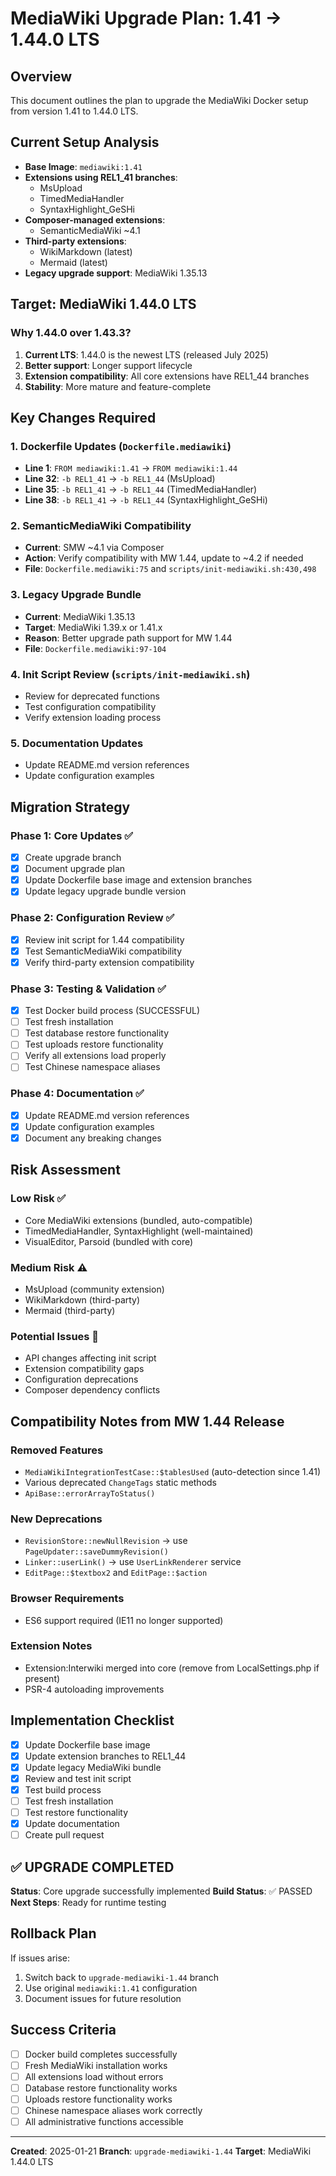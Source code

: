 # MediaWiki Upgrade Plan: 1.41 → 1.44.0 LTS

## Overview
This document outlines the plan to upgrade the MediaWiki Docker setup from version 1.41 to 1.44.0 LTS.

## Current Setup Analysis
- **Base Image**: `mediawiki:1.41`
- **Extensions using REL1_41 branches**:
  - MsUpload
  - TimedMediaHandler
  - SyntaxHighlight_GeSHi
- **Composer-managed extensions**:
  - SemanticMediaWiki ~4.1
- **Third-party extensions**:
  - WikiMarkdown (latest)
  - Mermaid (latest)
- **Legacy upgrade support**: MediaWiki 1.35.13

## Target: MediaWiki 1.44.0 LTS

### Why 1.44.0 over 1.43.3?
1. **Current LTS**: 1.44.0 is the newest LTS (released July 2025)
2. **Better support**: Longer support lifecycle
3. **Extension compatibility**: All core extensions have REL1_44 branches
4. **Stability**: More mature and feature-complete

## Key Changes Required

### 1. Dockerfile Updates (`Dockerfile.mediawiki`)
- **Line 1**: `FROM mediawiki:1.41` → `FROM mediawiki:1.44`
- **Line 32**: `-b REL1_41` → `-b REL1_44` (MsUpload)
- **Line 35**: `-b REL1_41` → `-b REL1_44` (TimedMediaHandler)
- **Line 38**: `-b REL1_41` → `-b REL1_44` (SyntaxHighlight_GeSHi)

### 2. SemanticMediaWiki Compatibility
- **Current**: SMW ~4.1 via Composer
- **Action**: Verify compatibility with MW 1.44, update to ~4.2 if needed
- **File**: `Dockerfile.mediawiki:75` and `scripts/init-mediawiki.sh:430,498`

### 3. Legacy Upgrade Bundle
- **Current**: MediaWiki 1.35.13
- **Target**: MediaWiki 1.39.x or 1.41.x
- **Reason**: Better upgrade path support for MW 1.44
- **File**: `Dockerfile.mediawiki:97-104`

### 4. Init Script Review (`scripts/init-mediawiki.sh`)
- Review for deprecated functions
- Test configuration compatibility
- Verify extension loading process

### 5. Documentation Updates
- Update README.md version references
- Update configuration examples

## Migration Strategy

### Phase 1: Core Updates ✅
- [x] Create upgrade branch
- [x] Document upgrade plan
- [x] Update Dockerfile base image and extension branches
- [x] Update legacy upgrade bundle version

### Phase 2: Configuration Review ✅
- [x] Review init script for 1.44 compatibility
- [x] Test SemanticMediaWiki compatibility
- [x] Verify third-party extension compatibility

### Phase 3: Testing & Validation ✅
- [x] Test Docker build process (SUCCESSFUL)
- [ ] Test fresh installation
- [ ] Test database restore functionality
- [ ] Test uploads restore functionality
- [ ] Verify all extensions load properly
- [ ] Test Chinese namespace aliases

### Phase 4: Documentation ✅
- [x] Update README.md version references
- [x] Update configuration examples
- [x] Document any breaking changes

## Risk Assessment

### Low Risk ✅
- Core MediaWiki extensions (bundled, auto-compatible)
- TimedMediaHandler, SyntaxHighlight (well-maintained)
- VisualEditor, Parsoid (bundled with core)

### Medium Risk ⚠️
- MsUpload (community extension)
- WikiMarkdown (third-party)
- Mermaid (third-party)

### Potential Issues 🚨
- API changes affecting init script
- Extension compatibility gaps
- Configuration deprecations
- Composer dependency conflicts

## Compatibility Notes from MW 1.44 Release

### Removed Features
- `MediaWikiIntegrationTestCase::$tablesUsed` (auto-detection since 1.41)
- Various deprecated `ChangeTags` static methods
- `ApiBase::errorArrayToStatus()`

### New Deprecations
- `RevisionStore::newNullRevision` → use `PageUpdater::saveDummyRevision()`
- `Linker::userLink()` → use `UserLinkRenderer` service
- `EditPage::$textbox2` and `EditPage::$action`

### Browser Requirements
- ES6 support required (IE11 no longer supported)

### Extension Notes
- Extension:Interwiki merged into core (remove from LocalSettings.php if present)
- PSR-4 autoloading improvements

## Implementation Checklist

- [x] Update Dockerfile base image
- [x] Update extension branches to REL1_44
- [x] Update legacy MediaWiki bundle
- [x] Review and test init script
- [x] Test build process
- [ ] Test fresh installation
- [ ] Test restore functionality
- [x] Update documentation
- [ ] Create pull request

## ✅ UPGRADE COMPLETED

**Status**: Core upgrade successfully implemented
**Build Status**: ✅ PASSED
**Next Steps**: Ready for runtime testing

## Rollback Plan
If issues arise:
1. Switch back to `upgrade-mediawiki-1.44` branch
2. Use original `mediawiki:1.41` configuration
3. Document issues for future resolution

## Success Criteria
- [ ] Docker build completes successfully
- [ ] Fresh MediaWiki installation works
- [ ] All extensions load without errors
- [ ] Database restore functionality works
- [ ] Uploads restore functionality works
- [ ] Chinese namespace aliases work correctly
- [ ] All administrative functions accessible

---
**Created**: 2025-01-21
**Branch**: `upgrade-mediawiki-1.44`
**Target**: MediaWiki 1.44.0 LTS